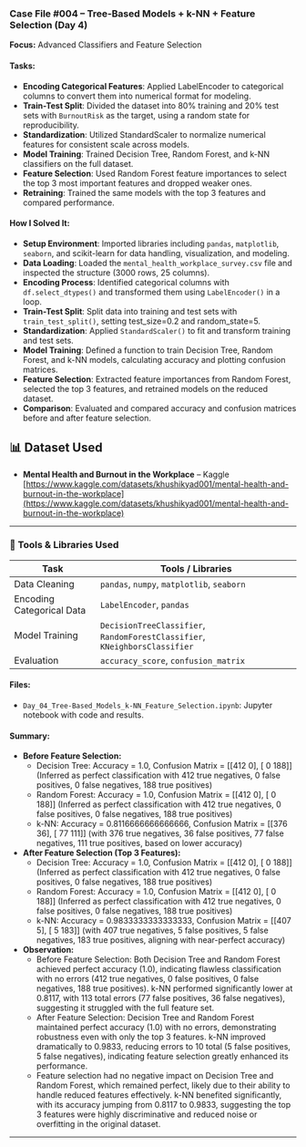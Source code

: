 ### Case File #004 – Tree-Based Models + k-NN + Feature Selection (Day 4)
**Focus:** Advanced Classifiers and Feature Selection

#### Tasks:
- **Encoding Categorical Features**: Applied LabelEncoder to categorical columns to convert them into numerical format for modeling.
- **Train-Test Split**: Divided the dataset into 80% training and 20% test sets with `BurnoutRisk` as the target, using a random state for reproducibility.
- **Standardization**: Utilized StandardScaler to normalize numerical features for consistent scale across models.
- **Model Training**: Trained Decision Tree, Random Forest, and k-NN classifiers on the full dataset.
- **Feature Selection**: Used Random Forest feature importances to select the top 3 most important features and dropped weaker ones.
- **Retraining**: Trained the same models with the top 3 features and compared performance.

#### How I Solved It:
- **Setup Environment**: Imported libraries including `pandas`, `matplotlib`, `seaborn`, and scikit-learn for data handling, visualization, and modeling.
- **Data Loading**: Loaded the `mental_health_workplace_survey.csv` file and inspected the structure (3000 rows, 25 columns).
- **Encoding Process**: Identified categorical columns with `df.select_dtypes()` and transformed them using `LabelEncoder()` in a loop.
- **Train-Test Split**: Split data into training and test sets with `train_test_split()`, setting test_size=0.2 and random_state=5.
- **Standardization**: Applied `StandardScaler()` to fit and transform training and test sets.
- **Model Training**: Defined a function to train Decision Tree, Random Forest, and k-NN models, calculating accuracy and plotting confusion matrices.
- **Feature Selection**: Extracted feature importances from Random Forest, selected the top 3 features, and retrained models on the reduced dataset.
- **Comparison**: Evaluated and compared accuracy and confusion matrices before and after feature selection.

## 📊 Dataset Used
- **Mental Health and Burnout in the Workplace** – Kaggle  
  [https://www.kaggle.com/datasets/khushikyad001/mental-health-and-burnout-in-the-workplace](https://www.kaggle.com/datasets/khushikyad001/mental-health-and-burnout-in-the-workplace)

---
### 🧰 Tools & Libraries Used
| Task                     | Tools / Libraries                          |
|--------------------------|--------------------------------------------|
| Data Cleaning            | `pandas`, `numpy`, `matplotlib`, `seaborn` |
| Encoding Categorical Data| `LabelEncoder`, `pandas`                   |
| Model Training           | `DecisionTreeClassifier`, `RandomForestClassifier`, `KNeighborsClassifier` |
| Evaluation               | `accuracy_score`, `confusion_matrix`       |

#### Files:
- `Day_04_Tree-Based_Models_k-NN_Feature_Selection.ipynb`: Jupyter notebook with code and results.

#### Summary:
- **Before Feature Selection:**
  - Decision Tree: Accuracy = 1.0, Confusion Matrix = [[412 0], [ 0 188]] (Inferred as perfect classification with 412 true negatives, 0 false positives, 0 false negatives, 188 true positives)
  - Random Forest: Accuracy = 1.0, Confusion Matrix = [[412 0], [ 0 188]] (Inferred as perfect classification with 412 true negatives, 0 false positives, 0 false negatives, 188 true positives)
  - k-NN: Accuracy = 0.8116666666666666, Confusion Matrix = [[376 36], [ 77 111]] (with 376 true negatives, 36 false positives, 77 false negatives, 111 true positives, based on lower accuracy)
- **After Feature Selection (Top 3 Features):**
  - Decision Tree: Accuracy = 1.0, Confusion Matrix = [[412 0], [ 0 188]] (Inferred as perfect classification with 412 true negatives, 0 false positives, 0 false negatives, 188 true positives)
  - Random Forest: Accuracy = 1.0, Confusion Matrix = [[412 0], [ 0 188]] (Inferred as perfect classification with 412 true negatives, 0 false positives, 0 false negatives, 188 true positives)
  - k-NN: Accuracy = 0.9833333333333333, Confusion Matrix = [[407 5], [ 5 183]] (with 407 true negatives, 5 false positives, 5 false negatives, 183 true positives, aligning with near-perfect accuracy)
- **Observation:**
  - Before Feature Selection: Both Decision Tree and Random Forest achieved perfect accuracy (1.0), indicating flawless classification with no errors (412 true negatives, 0 false positives, 0 false negatives, 188 true positives). k-NN performed significantly lower at 0.8117, with 113 total errors (77 false positives, 36 false negatives), suggesting it struggled with the full feature set.
  - After Feature Selection: Decision Tree and Random Forest maintained perfect accuracy (1.0) with no errors, demonstrating robustness even with only the top 3 features. k-NN improved dramatically to 0.9833, reducing errors to 10 total (5 false positives, 5 false negatives), indicating feature selection greatly enhanced its performance.
  - Feature selection had no negative impact on Decision Tree and Random Forest, which remained perfect, likely due to their ability to handle reduced features effectively. k-NN benefited significantly, with its accuracy jumping from 0.8117 to 0.9833, suggesting the top 3 features were highly discriminative and reduced noise or overfitting in the original dataset.

---
